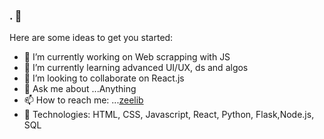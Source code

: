 ### . 👋


Here are some ideas to get you started:

- 🔭 I’m currently working on Web scrapping with JS
- 🌱 I’m currently learning advanced UI/UX, ds and algos
- 👯 I’m looking to collaborate on React.js
- 💬 Ask me about ...Anything
- 📫 How to reach me: ...[zeelib](no.site.com)
- :construction_worker: Technologies: HTML, CSS, Javascript, React, Python, Flask,Node.js, SQL 
